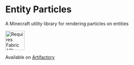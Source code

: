 # Entity Particles
A Minecraft utility library for rendering particles on entities

<img title="Requires Fabric API" src="https://i.imgur.com/HabVZJR.png" height="60" />

Available on [Artifactory](https://xblos.jfrog.io/ui/native/mc/net/xblos/entityparticles)

